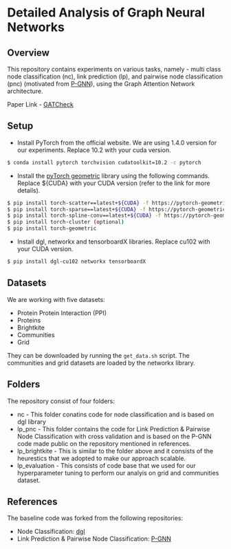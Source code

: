# Detailed Analysis of Graph Neural Networks

## Overview

This repository contains experiments on various tasks, namely - multi class node classification (nc), link prediction (lp), and pairwise node classification (pnc) (motivated from [P-GNN](https://arxiv.org/abs/1906.04817)), using the Graph Attention Network architecture.

Paper Link - [GATCheck](www.cse.iitd.ac.in/~cs5150286/GATCheck.pdf)

## Setup

- Install PyTorch from the official website. We are using 1.4.0 version for our experiments. Replace 10.2 with your cuda version.
```bash
$ conda install pytorch torchvision cudatoolkit=10.2 -c pytorch
```

- Install the [pyTorch geometric](https://github.com/rusty1s/pytorch_geometric) library using the following commands. Replace ${CUDA} with your CUDA version (refer to the link for more details).
```bash
$ pip install torch-scatter==latest+${CUDA} -f https://pytorch-geometric.com/whl/torch-1.4.0.html
$ pip install torch-sparse==latest+${CUDA} -f https://pytorch-geometric.com/whl/torch-1.4.0.html
$ pip install torch-spline-conv==latest+${CUDA} -f https://pytorch-geometric.com/whl/torch-1.4.0.html
$ pip install torch-cluster (optional)
$ pip install torch-geometric
```

- Install dgl, networkx and tensorboardX libraries. Replace cu102 with your CUDA version.
```bash
$ pip install dgl-cu102 networkx tensorboardX
```

## Datasets

We are working with five datasets:

- Protein Protein Interaction (PPI)
- Proteins
- Brightkite
- Communities
- Grid

They can be downloaded by running the `get_data.sh` script. The communities and grid datasets are loaded by the networkx library.

## Folders

The repository consist of four folders:

- nc - This folder conatins code for node classification and is based on dgl library
- lp_pnc - This folder contains the code for Link Prediction & Pairwise Node Classification with cross validation and is based on the P-GNN code made public on the repository mentioned in references.
- lp_brightkite - This is similar to the folder above and it consists of the heurestics that we adopted to make our approach scalable.
- lp_evaluation - This consists of code base that we used for our hyperparameter tuning to perform our analyis on grid and communities dataset.

## References

The baseline code was forked from the following repositories:

- Node Classification: [dgl](https://github.com/dmlc/dgl)
- Link Prediction & Pairwise Node Classification: [P-GNN](https://github.com/JiaxuanYou/P-GNN)